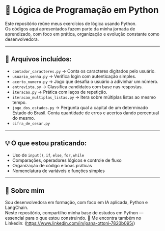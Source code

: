 # 🧠 Lógica de Programação em Python

Este repositório reúne meus exercícios de lógica usando Python.  
Os códigos aqui apresentados fazem parte da minha jornada de aprendizado, com foco em prática, organização e evolução constante como desenvolvedora.

---

## 📂 Arquivos incluídos:

- `contador_caracteres.py` → Conta os caracteres digitados pelo usuário.
- `usuario_senha.py` → Verifica login com autenticação simples.
- `acerto_numero.py` → Jogo que desafia o usuário a adivinhar um número.
- `entrevista.py` → Classifica candidatos com base nas respostas.
- `iteracao.py` → Prática com laços de repetição.
- `iteracao_multiplas_listas.py` → Itera sobre múltiplas listas ao mesmo tempo.
- `jogo_dos_estados.py` → Pergunta qual a capital de um determinado Estado do Brasil. Conta quantidade de erros e acertos dando percentual do mesmo.
- `cifra_de_cesar.py`


---

## 💡 O que estou praticando:
- Uso de `input()`, `if`, `else`, `for`, `while`
- Comparações, operadores lógicos e controle de fluxo
- Organização de código e boas práticas
- Nomenclatura de variáveis e funções simples

---

## 🧠 Sobre mim

Sou desenvolvedora em formação, com foco em IA aplicada, Python e LangChain.  
Neste repositório, compartilho minha base de estudos em Python — essencial para o que estou construindo.
📍 Me encontra também no Linkedin: (https://www.linkedin.com/in/joana-ottoni-7820b095/)

